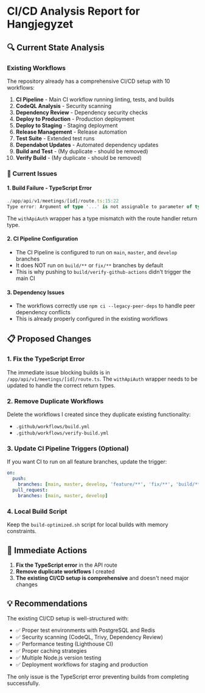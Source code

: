 # CI/CD Analysis Report for Hangjegyzet

## 🔍 Current State Analysis

### Existing Workflows
The repository already has a comprehensive CI/CD setup with 10 workflows:

1. **CI Pipeline** - Main CI workflow running linting, tests, and builds
2. **CodeQL Analysis** - Security scanning
3. **Dependency Review** - Dependency security checks
4. **Deploy to Production** - Production deployment
5. **Deploy to Staging** - Staging deployment
6. **Release Management** - Release automation
7. **Test Suite** - Extended test runs
8. **Dependabot Updates** - Automated dependency updates
9. **Build and Test** - (My duplicate - should be removed)
10. **Verify Build** - (My duplicate - should be removed)

### 🚨 Current Issues

#### 1. Build Failure - TypeScript Error
```typescript
./app/api/v1/meetings/[id]/route.ts:15:22
Type error: Argument of type '...' is not assignable to parameter of type '...'
```
The `withApiAuth` wrapper has a type mismatch with the route handler return type.

#### 2. CI Pipeline Configuration
- The CI Pipeline is configured to run on `main`, `master`, and `develop` branches
- It does NOT run on `build/**` or `fix/**` branches by default
- This is why pushing to `build/verify-github-actions` didn't trigger the main CI

#### 3. Dependency Issues
- The workflows correctly use `npm ci --legacy-peer-deps` to handle peer dependency conflicts
- This is already properly configured in the existing workflows

## 📋 Proposed Changes

### 1. Fix the TypeScript Error
The immediate issue blocking builds is in `/app/api/v1/meetings/[id]/route.ts`. The `withApiAuth` wrapper needs to be updated to handle the correct return types.

### 2. Remove Duplicate Workflows
Delete the workflows I created since they duplicate existing functionality:
- `.github/workflows/build.yml`
- `.github/workflows/verify-build.yml`

### 3. Update CI Pipeline Triggers (Optional)
If you want CI to run on all feature branches, update the trigger:
```yaml
on:
  push:
    branches: [main, master, develop, 'feature/**', 'fix/**', 'build/**']
  pull_request:
    branches: [main, master, develop]
```

### 4. Local Build Script
Keep the `build-optimized.sh` script for local builds with memory constraints.

## 🎯 Immediate Actions

1. **Fix the TypeScript error** in the API route
2. **Remove duplicate workflows** I created
3. **The existing CI/CD setup is comprehensive** and doesn't need major changes

## 💡 Recommendations

The existing CI/CD setup is well-structured with:
- ✅ Proper test environments with PostgreSQL and Redis
- ✅ Security scanning (CodeQL, Trivy, Dependency Review)
- ✅ Performance testing (Lighthouse CI)
- ✅ Proper caching strategies
- ✅ Multiple Node.js version testing
- ✅ Deployment workflows for staging and production

The only issue is the TypeScript error preventing builds from completing successfully.